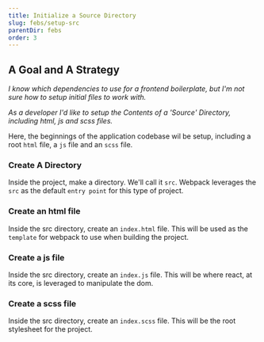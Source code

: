 ```yaml
---
title: Initialize a Source Directory
slug: febs/setup-src
parentDir: febs
order: 3
---
```


## A Goal and A Strategy

_I know which dependencies to use for a frontend boilerplate, but I'm not sure how to setup initial files to work with._

_As a developer I'd like to setup the Contents of a 'Source' Directory, including html, js and scss files._

Here, the beginnings of the application codebase wil be setup, including a root `html` file, a `js` file and an `scss` file.

### Create A Directory

Inside the project, make a directory. We'll call it `src`. Webpack leverages the `src` as the default `entry point` for this type of project.

### Create an html file

Inside the src directory, create an `index.html` file. This will be used as the `template` for webpack to use when building the project.

### Create a js file

Inside the src directory, create an `index.js` file. This will be where react, at its core, is leveraged to manipulate the dom.

### Create a scss file

Inside the src directory, create an `index.scss` file. This will be the root stylesheet for the project.

